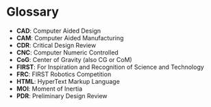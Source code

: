 # Glossary

<!-- 
When adding items to the glossary below, include the footnote version in includes/glossary.md as well.
-->

- **CAD**: Computer Aided Design
- **CAM**: Computer Aided Manufacturing
- **CDR**: Critical Design Review
- **CNC**: Computer Numeric Controlled
- **CoG**: Center of Gravity (also CG or CoM)
- **FIRST**: For Inspiration and Recognition of Science and Technology
- **FRC**: FIRST Robotics Competition
- **HTML**: HyperText Markup Language
- **MOI**: Moment of Inertia
- **PDR**: Preliminary Design Review
